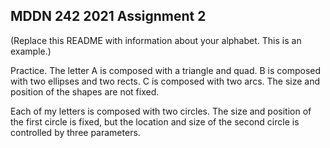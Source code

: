## MDDN 242 2021 Assignment 2

(Replace this README with information about your alphabet. This is an example.)

Practice. The letter A is composed with a triangle and quad. B is composed with two ellipses and two rects. C is composed with two arcs. The size and position of the shapes are not fixed. 

Each of my letters is composed with two circles. The size and position of the first circle is fixed, but the location and size of the second circle is controlled by three parameters.




